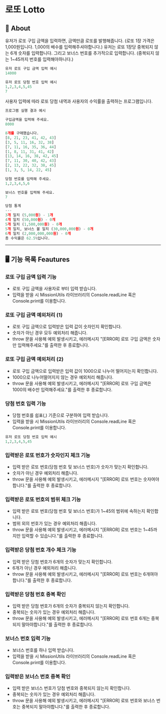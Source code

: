 # 로또 Lotto

## 🎱 About

유저가 로또 구입 금액을 입력하면, 금액만큼 로또를 발행해줍니다.
(로또 1장 가격은 1,000원입니다. 1,000의 배수를 입력해주셔야합니다.)
유저는 로또 1장당 중복되지 않는 6개 숫자를 입력합니다. 그리고 보너스 번호를 추가적으로 입력합니다.
(중복되지 않는 1~45까지 번호를 입력해야하니다.)

```python
유저 로또 구입 금액 입력 예시
14000

유저 로또 당첨 번호 입력 예시
1,2,3,4,5,45
7
```

사용자 입력에 따라 로또 당첨 내역과 사용자의 수익률을 출력하는 프로그램입니다.

```python
프로그램 실행 결과 예시

구입금액을 입력해 주세요.
8000

8개를 구매했습니다.
[8, 21, 23, 41, 42, 43]
[3, 5, 11, 16, 32, 38]
[7, 11, 16, 35, 36, 44]
[1, 8, 11, 31, 41, 42]
[13, 14, 16, 38, 42, 45]
[7, 11, 30, 40, 42, 43]
[2, 13, 22, 32, 38, 45]
[1, 3, 5, 14, 22, 45]

당첨 번호를 입력해 주세요.
1,2,3,4,5,6

보너스 번호를 입력해 주세요.
7

당첨 통계
---
3개 일치 (5,000원) - 1개
4개 일치 (50,000원) - 0개
5개 일치 (1,500,000원) - 0개
5개 일치, 보너스 볼 일치 (30,000,000원) - 0개
6개 일치 (2,000,000,000원) - 0개
총 수익률은 62.5%입니다.
```

---

## 🖥 기능 목록 Feautures

### 로또 구입 금액 입력 기능

- 로또 구입 금액을 사용자로 부터 입력 받습니다.
- 입력을 받을 시 MissionUtils 라이브러리의 Console.readLine 혹은 Console.print를 이용합니다.

### 로또 구입 금액 예외처리 (1)

- 로또 구입 금액으로 입력받은 입력 값이 숫자인지 확인합니다.
- 숫자가 아닌 경우 모두 예외처리 해줍니다.
- throw 문을 사용해 예외 발생시키고, 에러메시지 "[ERROR] 로또 구입 금액은 숫자만 입력해주세요."를 출력한 후 종료합니다.

### 로또 구입 금액 예외처리 (2)

- 로또 구입 금액으로 입력받은 입력 값이 1000으로 나누어 떨어지는지 확인합니다.
- 1000으로 나누어떨어지지 않는 경우 예외처리 해줍니다.
- throw 문을 사용해 예외 발생시키고, 에러메시지 "[ERROR] 로또 구입 금액은 1000의 배수만 입력해주세요."를 출력한 후 종료합니다.

### 당첨 번호 입력 기능

- 당첨 번호를 쉽표(,) 기준으로 구분하여 입력 받습니다.
- 입력을 받을 시 MissionUtils 라이브러리의 Console.readLine 혹은 Console.print를 이용합니다.

```python
유저 로또 당첨 번호 입력 예시
1,2,3,4,5,45
```

### 입력받은 로또 번호가 숫자인지 체크 기능

- 입력 받은 로또 번호(당첨 번호 및 보너스 번호)가 숫자가 맞는지 확인합니다.
- 숫자가 아닌 경우 예외처리 해줍니다.
- throw 문을 사용해 예외 발생시키고, 에러메시지 "[ERROR] 로또 번호는 숫자여야 합니다."를 출력한 후 종료합니다.

### 입력받은 로또 번호의 범위 체크 기능

- 입력 받은 로또 번호(당첨 번호 및 보너스 번호)가 1~45의 범위에 속하는지 확인합니다.
- 범위 외의 번호가 있는 경우 예외처리 해줍니다.
- throw 문을 사용해 예외 발생시키고, 에러메시지 "[ERROR] 로또 번호는 1~45까지만 입력할 수 있습니다."를 출력한 후 종료합니다.

### 입력받은 당첨 번호 개수 체크 기능

- 입력 받은 당첨 번호가 6개의 숫자가 맞는지 확인합니다.
- 6개가 아닌 경우 예외처리 해줍니다.
- throw 문을 사용해 예외 발생시키고, 에러메시지 "[ERROR] 로또 번호는 6개여야 합니다."를 출력한 후 종료합니다.

### 입력받은 당첨 번호 중복 확인

- 입력 받은 당첨 번호가 6개의 숫자가 중복되지 않는지 확인합니다.
- 중복되는 숫자가 있는 경우 예외처리 해줍니다.
- throw 문을 사용해 예외 발생시키고, 에러메시지 "[ERROR] 로또 번호 6개는 중복되지 말아야합니다."를 출력한 후 종료합니다.

### 보너스 번호 입력 기능

- 보너스 번호를 하나 입력 받습니다.
- 입력을 받을 시 MissionUtils 라이브러리의 Console.readLine 혹은 Console.print를 이용합니다.

### 입력받은 보너스 번호 중복 확인

- 입력 받은 보너스 번호가 당첨 번호와 중복되지 않는지 확인합니다.
- 중복되는 숫자가 있는 경우 예외처리 해줍니다.
- throw 문을 사용해 예외 발생시키고, 에러메시지 "[ERROR] 로또 번호와 보너스 번호는 중복되지 말아야합니다."를 출력한 후 종료합니다.

